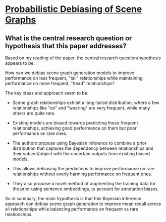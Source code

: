 # [Probabilistic Debiasing of Scene Graphs](https://arxiv.org/abs/2211.06444)

## What is the central research question or hypothesis that this paper addresses?

 Based on my reading of the paper, the central research question/hypothesis appears to be:

How can we debias scene graph generation models to improve performance on less frequent, "tail" relationships while maintaining performance on more frequent, "head" relationships? 

The key ideas and approach seem to be:

- Scene graph relationships exhibit a long-tailed distribution, where a few relationships like "on" and "wearing" are very frequent, while many others are quite rare.

- Existing models are biased towards predicting these frequent relationships, achieving good performance on them but poor performance on rare ones. 

- The authors propose using Bayesian inference to combine a prior distribution that captures the dependency between relationships and their subject/object with the uncertain outputs from existing biased models. 

- This allows debiasing the predictions to improve performance on rare relationships without overly harming performance on frequent ones.

- They also propose a novel method of augmenting the training data for the prior using sentence embeddings, to account for annotation biases.

So in summary, the main hypothesis is that this Bayesian inference approach can debias scene graph generation to improve mean recall across all relationships while balancing performance on frequent vs rare relationships.
